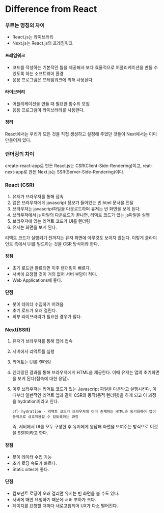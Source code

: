 # Difference from React

### 부르는 명칭의 차이

- React.js는 라이브러리
- Next.js는 React.js의 프레임워크

#### 프레임워크

- 코드를 작성하는 기본적인 틀을 제공해서 보다 효율적으로 어플리케이션을 만들 수 있도록 하는 소프트웨어 환경
- 응용 프로그램은 프레임워크에 의해 사용된다.

#### 라이브러리

- 어플리케이션을 만들 때 필요한 함수의 모임
- 응용 프로그램이 라이브러리를 사용한다.

#### 정리

React에서는 우리가 모든 것을 직접 생성하고 설정해 주었던 것들이 Next에서는 이미 만들어져 있다.

### 랜더링의 차이

create-react-app로 만든 React.js는 CSR(Client-Side-Rendering)이고,
reat-next-app로 만든 Next.js는 SSR(Server-Side-Rendering)이다.

### React (CSR)

1. 유저가 브라우저를 통해 접속
2. 앱은 브라우저에게 javascript 정보가 들어있는 빈 html 문서을 전달
3. 브라우저는 javascript파일을 다운로드하며 유저는 빈 화면을 보게 된다.
4. 브라우저에서 js 파일의 다운로드가 끝나면, 리액트 코드가 있는 js파일을 실행
5. 브라우저에 있는 리액트 코드가 UI를 렌더링
6. 유저는 화면을 보게 된다.

리액트 코드가 실행되기 전까지는 유저 화면에 아무것도 보이지 않는다. 이렇게 클라이언트 측에서 UI를 빌드하는 것을 CSR 방식이라 한다.

#### 장점

- 초기 로드만 완료되면 이후 렌더링이 빠르다.
- 서버에 요청할 것이 거의 없어 서버 부담이 적다.
- Web Applications에 좋다.

#### 단점

- 봇이 데이터 수집하기 어려움
- 초기 로드가 오래 걸린다.
- 외부 라이브러리가 필요한 경우가 많다.

### Next(SSR)

1. 유저가 브라우저를 통해 앱에 접속
2. 서버에서 리액트를 실행
3. 리액트는 UI를 렌더링
4. 렌더링된 결과를 통해 브라우저에게 HTML을 제공한다. 이때 유저는 앱의 초기화면을 보게 된다(접속에 대한 응답).
5. 이후 브라우저는 리액트 코드가 있는 Javascript 파일을 다운받고 실행시킨다. 이때부터 일반적인 리액트 앱과 같이 CSR의 동작(동적 렌더링)을 하게 되고 이 과정을 hydration이라고 한다.

   ```
   cf) hydration - 리액트 코드가 브라우저에 이미 존재하는 HTML과 동기화하여 앱이 동적으로 상호작용할 수 있도록하는 과정
   ```

   즉, 서버에서 UI를 모두 구성한 후 유저에게 응답해 화면을 보여주는 방식으로 이것을 SSR이라고 한다.

#### 장점

- 봇이 데이터 수집 가능
- 초기 로딩 속도가 빠르다.
- Static sites에 좋다.
 
#### 단점

- 컴포넌트 로딩이 오래 걸리면 유저는 빈 화면을 볼 수도 있다. 
- 서버에 매번 요청하기 때문에 서버 부하가 크다. 
- 페이지를 요청할 때마다 새로고침되어 UX가 다소 떨어진다.
